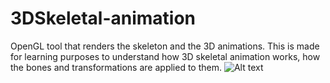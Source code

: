 # 3DSkeletal-animation

OpenGL tool that renders the skeleton and the 3D animations. This is made for learning purposes to understand how 3D skeletal animation works, how the bones and transformations are
applied to them.
![ Alt text](demo.gif)
